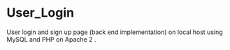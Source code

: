 # User_Login
User login and sign up page (back end implementation) on local host using MySQL and PHP on Apache 2 .  
